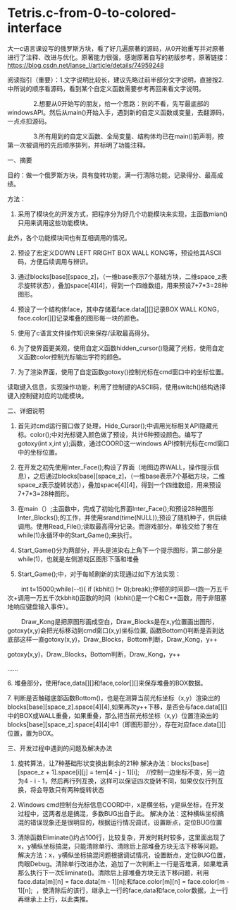 # Tetris.c-from-0-to-colored-interface
大一c语言课设写的俄罗斯方块，看了好几遍原著的源码，从0开始重写并对原著进行了注释、改进与优化。原著能力很强，感谢原著自写的初版参考，原著链接：https://blog.csdn.net/lanse_l/article/details/74959248

阅读指引（重要）：1.文字说明比较长，建议先略过前半部分文字说明，直接按2.中所说的顺序看源码，看到某个自定义函数需要参考再回来看文字说明。

               2.想要从0开始写的朋友，给一个思路：别的不看，先写最底部的windowsAPI。然后从main()开始入手，遇到新的自定义函数或变量，去翻源码，一点点扣源码。

               3.所有用到的自定义函数、全局变量、结构体均已在main()前声明，按第一次被调用的先后顺序排列，并标明了功能注释。
               
一、摘要

目的：做一个俄罗斯方块，具有旋转功能，满一行清除功能，记录得分、最高成绩。

方法：

1. 采用了模块化的开发方式，把程序分为好几个功能模块来实现，主函数mian()只用来调用这些功能模块。

此外，各个功能模块间也有互相调用的情况。

2. 预设了宏定义DOWN LEFT RRIGHT BOX WALL KONG等，预设给其ASCII码，方便后续调用与辨识。

3. 通过blocks[base][space_z]，（一维base表示7个基础方块，二维space_z表示旋转状态），叠加space[4][4]，得到一个四维数组，用来预设7+7*3=28种图形。

4. 预设了一个结构体face，其中存储着face.data[][]记录BOX WALL KONG，face.color[][]记录堆叠的图形每一块的颜色。

5. 使用了c语言文件操作知识来保存/读取最高得分。

6. 为了使界面更美观，使用自定义函数hidden_cursor()隐藏了光标，使用自定义函数color控制光标输出字符的颜色。

7. 为了渲染界面，使用了自定函数gotoxy()控制光标在cmd窗口中的坐标位置。

读取键入信息，实现操作功能，利用了控制键的ASCII码，使用switch()结构选择键入控制键对应的功能模块。

二、详细说明

1. 首先对cmd运行窗口做了处理，Hide_Cursor();中调用光标相关API隐藏光标。color();中对光标键入颜色做了预设，共计6种预设颜色。编写了gotoxy(int x,int y);函数，通过COORD这一windows API控制光标在cmd窗口中的坐标位置。

2. 在开发之初先使用Inter_Face();构设了界面（地图边界WALL，操作提示信息），之后通过blocks[base][space_z]，（一维base表示7个基础方块，二维space_z表示旋转状态），叠加space[4][4]，得到一个四维数组，用来预设7+7*3=28种图形。
3. 在main（）;主函数中，完成了初始化界面Inter_Face();和预设28种图形Inter_Blocks();的工作，并使用srand(time(NULL));预设了随机种子，供后续调用。使用Read_File();读取最高得分记录。而游戏部分，单独交给了套在while(1)永循环中的Start_Game();来执行。

4. Start_Game()分为两部分，开头是渲染右上角下一个提示图形，第二部分是while(1)，也就是左侧游戏区图形下落和堆叠

5. Start_Game();中，对于每帧刷新的实现通过如下方法实现：

        int t=15000;while(--t){ if (kbhit() != 0);break};停顿的时间即—t跑一万五千次+调用一万五千次kbhit()函数的时间（kbhit()是一个C和C++函数，用于非阻塞地响应键盘输入事件）。

        Draw_Kong是把原图形画成空白，Draw_Blocks是在x,y位置画出图形，gotoxy(x,y)会把光标移动到cmd窗口(x,y)坐标位置, 函数Bottom()判断是否到达底部这样一直gotoxy(x,y)，Draw_Blocks，Bottom判断，Draw_Kong，y++

gotoxy(x,y)，Draw_Blocks，Bottom判断，Draw_Kong，y++

……

 6. 堆叠部分，使用face,data[][]和face,color[][]来保存堆叠的BOX数据。

 7. 判断是否触碰底部函数Bottom()，也是在测算当前光标坐标（x,y）渲染出的blocks[base][space_z].space[4][4],如果再次y++下移，是否会与face.data[][]中的BOX或WALL重叠，如果重叠，那么把当前光标坐标（x,y）位置渲染出的blocks[base][space_z].space[4][4]中1（即图形部分），存在对应face.data[][]位置，置为BOX。

三、开发过程中遇到的问题及解决办法

 1. 旋转算法，让7种基础形状变换出剩余的21种
解决办法：blocks[base][space_z + 1].space[i][j] = tem[4 - j - 1][i];    //控制一边坐标不变，另一边为4 - i - 1，然后再行列互换，这样可以保证四次旋转不同，如果仅仅行列互换，将会导致只有两种旋转状态

 2. Windows cmd控制台光标信息COORD中，x是横坐标，y是纵坐标，在开发过程中，这两者总是搞混，多数BUG出自于此。
解决办法：这种横纵坐标搞混的错误现象还是很明显的，根据运行情况调试，设置断点，定位BUG位置

 3. 清除函数Eliminate()约占100行，比较复杂，开发时耗时较多，这里面出现了x，y横纵坐标搞混，只能清除单行、清除后上部堆叠方块无法下移等问题。
解决方法：x，y横纵坐标搞混问题根据调试情况，设置断点，定位BUG位置，肉眼Debug。清除单行改进办法，追加了一次判断上一行是否堆满，如果堆满那么执行下一次Eliminate()。清除后上部堆叠方块无法下移问题，利用face.data[m][n] = face.data[m - 1][n];和face.color[m][n] = face.color[m - 1][n];  ，使清除后的该行，继承上一行的face,data和face,color数据，上一行再继承上上行，以此类推。
